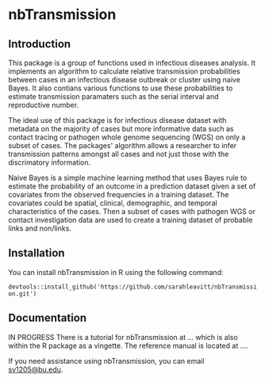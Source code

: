 # nbTransmission

## Introduction

This package is a group of functions used in infectious diseases analysis.
It implements an algorithm to calculate relative transmission probabilities between
cases in an infectious disease outbreak or cluster using naive Bayes. It also
contians various functions to use these probabilities to estimate
transmission paramaters such as the serial interval and reproductive number.  

The ideal use of this package is for infectious disease dataset with metadata on the
majority of cases but more informative data such as contact tracing or pathogen whole
genome sequencing (WGS) on only a subset of cases. The packages' algorithm allows
a researcher to infer transmission patterns amongst all cases and not just those
with the discrimatory information.  

Naive Bayes is a simple machine learning method that uses Bayes rule to estimate 
the probability of an outcome in a prediction dataset given a set of covariates 
from the observed frequencies in a training dataset. The covariates could be spatial,
clinical, demographic, and temporal characteristics of the cases. Then a subset 
of cases with pathogen WGS or contact investigation data are used to create a
 training dataset of probable links and non/links.  
 
## Installation

You can install nbTransmission in R using the following command:

`devtools::install_github('https://github.com/sarahleavitt/nbTransmission.git')`


## Documentation

IN PROGRESS
There is a tutorial for nbTransmission at ... which is also within the R package
as a vingette. The reference manual is located at ....  

If you need assistance using nbTransmission, you can email sv1205@bu.edu.
